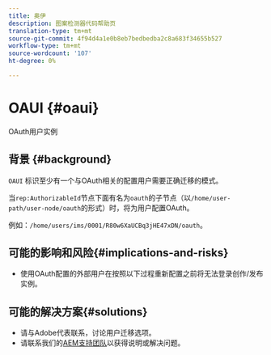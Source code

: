 ```yaml
---
title: 奥伊
description: 图案检测器代码帮助页
translation-type: tm+mt
source-git-commit: 4f94d4a1e0b8eb7bedbedba2c8a683f34655b527
workflow-type: tm+mt
source-wordcount: '107'
ht-degree: 0%

---
```



# OAUI {#oaui}

OAuth用户实例

## 背景 {#background}

`OAUI` 标识至少有一个与OAuth相关的配置用户需要正确迁移的模式。

当`rep:AuthorizableId`节点下面有名为`oauth`的子节点（以`/home/user-path/user-node/oauth`的形式）时，将为用户配置OAuth。

例如：`/home/users/ims/0001/R80w6XaUCBq3jHE47xDN/oauth`。

## 可能的影响和风险{#implications-and-risks}

* 使用OAuth配置的外部用户在按照以下过程重新配置之前将无法登录创作/发布实例。

## 可能的解决方案{#solutions}

* 请与Adobe代表联系，讨论用户迁移选项。
* 请联系我们的[AEM支持团队](https://helpx.adobe.com/enterprise/using/support-for-experience-cloud.html)以获得说明或解决问题。
